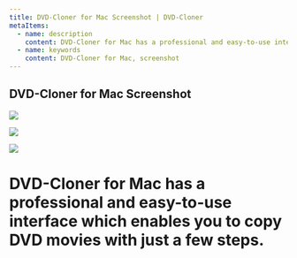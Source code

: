 ```yaml
---
title: DVD-Cloner for Mac Screenshot | DVD-Cloner
metaItems:
  - name: description
    content: DVD-Cloner for Mac has a professional and easy-to-use interface which enables you to copy DVD movies with just a few steps.
  - name: keywords
    content: DVD-Cloner for Mac, screenshot  
---
```


## DVD-Cloner for Mac Screenshot

![]({imageUrl}mc_screenshot_1.jpg)

![]({imageUrl}mc_screenshot_2.jpg)

![]({imageUrl}mc_screenshot_3.jpg)

# DVD-Cloner for Mac has a professional and easy-to-use interface which enables you to copy DVD movies with just a few steps.
